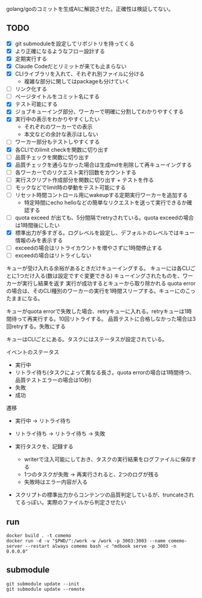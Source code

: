 golang/goのコミットを生成AIに解説させた。正確性は検証してない。

## TODO

- [x] git submoduleを設定してリポジトリを持ってくる
- [x] より正確になるようなフロー設計する
- [x] 定期実行する
- [x] Claude Codeだとリミットが来ても止まらない
- [x] CLIライブラリを入れて、それぞれ別ファイルに分ける
  - 複雑な部分に関してはpackageも分けていく
- [ ] リンク化する
- [ ] ページタイトルをコミット名にする
- [x] テスト可能にする
- [x] ジョブキューイング部分、ワーカーで明確に分割してわかりやすくする
- [x] 実行中の表示をわかりやすくしたい
  - それぞれのワーカーでの表示
  - 本文などの余計な表示はしない
- [ ] ワーカー部分もテストしやすくする
- [x] 各CLIでのlimit checkを関数に切り出す
- [ ] 品質チェックを関数に切り出す
- [x] 品質チェックを通らなかった場合は生成mdを削除して再キューイングする
- [ ] 各ワーカーでのリクエスト実行回数をカウントする
- [ ] 実行スクリプト作成部分を関数に切り出す + テストを作る
- [ ] モックなどでlimit時の挙動をテスト可能にする
- [ ] リセット時間コントロール用にwakeupする定期実行ワーカーを追加する
  - 特定時間にecho helloなどの簡単なリクエストを送って実行できるか確認する
- [ ] quota exceed が出ても、5分間隔でretryされている。quota exceedの場合は1時間後にしたい
- [x] 標準出力が多すぎる。ログレベルを設定し、デフォルトのレベルではキュー情報のみを表示する
- [ ] exceedの場合はリトライカウントを増やさずに1時間停止する
- [ ] exceedの場合はリトライしない

キューが受け入れる余裕があるときだけキューイングする。
キューには各CLIごとに1つだけ入る(数は設定ですぐ変更できる)
キューイングされたものを、ワーカーが実行し結果を返す
実行が成功するとキューから取り除かれる
quota errorの場合は、そのCLI種別のワーカーの実行を1時間スリープする。キューにのこったままになる。

キューがquota errorで失敗した場合、retryキューに入れる。retryキューは1時間待って再実行する。10回リトライする。
品質テストに合格しなかった場合は3回retryする。失敗にする

キューはCLIごとにある。タスクにはステータスが設定されている。

イベントのステータス

- 実行中
- リトライ待ち(タスクによって異なる長さ。quota errorの場合は1時間待つ、品質テストエラーの場合は10秒)
- 失敗
- 成功

遷移

- 実行中
  -> リトライ待ち
- リトライ待ち
  -> リトライ待ち
  -> 失敗

- 実行タスクを、記録する
  - writerで注入可能にしておき、タスクの実行結果をログファイルに保存する
  - 1つのタスクが失敗 → 再実行されると、2つのログが残る
  - 失敗時はエラー内容が入る

- スクリプトの標準出力からコンテンツの品質判定しているが、truncateされてるっぽい。実際のファイルから判定させたい

## run

```shell
docker build . -t comemo
docker run -d -v "$PWD/":/work -w /work -p 3003:3003 --name comemo-server --restart always comemo bash -c "mdbook serve -p 3003 -n 0.0.0.0"
```

## submodule

```shell
git submodule update --init
git submodule update --remote
```
